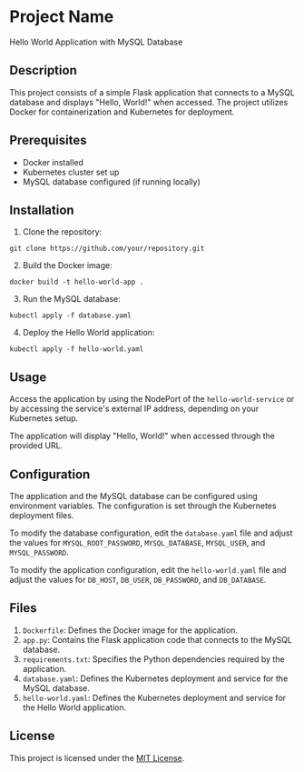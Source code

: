 # Project Name

Hello World Application with MySQL Database

## Description

This project consists of a simple Flask application that connects to a MySQL database and displays "Hello, World!" when accessed. The project utilizes Docker for containerization and Kubernetes for deployment.

## Prerequisites

- Docker installed
- Kubernetes cluster set up
- MySQL database configured (if running locally)

## Installation

1. Clone the repository:

```
git clone https://github.com/your/repository.git
```

2. Build the Docker image:

```
docker build -t hello-world-app .
```

3. Run the MySQL database:

```
kubectl apply -f database.yaml
```

4. Deploy the Hello World application:

```
kubectl apply -f hello-world.yaml
```

## Usage

Access the application by using the NodePort of the `hello-world-service` or by accessing the service's external IP address, depending on your Kubernetes setup.

The application will display "Hello, World!" when accessed through the provided URL.

## Configuration

The application and the MySQL database can be configured using environment variables. The configuration is set through the Kubernetes deployment files.

To modify the database configuration, edit the `database.yaml` file and adjust the values for `MYSQL_ROOT_PASSWORD`, `MYSQL_DATABASE`, `MYSQL_USER`, and `MYSQL_PASSWORD`.

To modify the application configuration, edit the `hello-world.yaml` file and adjust the values for `DB_HOST`, `DB_USER`, `DB_PASSWORD`, and `DB_DATABASE`.

## Files

1. `Dockerfile`: Defines the Docker image for the application.
2. `app.py`: Contains the Flask application code that connects to the MySQL database.
3. `requirements.txt`: Specifies the Python dependencies required by the application.
4. `database.yaml`: Defines the Kubernetes deployment and service for the MySQL database.
5. `hello-world.yaml`: Defines the Kubernetes deployment and service for the Hello World application.

## License

This project is licensed under the [MIT License](LICENSE).
